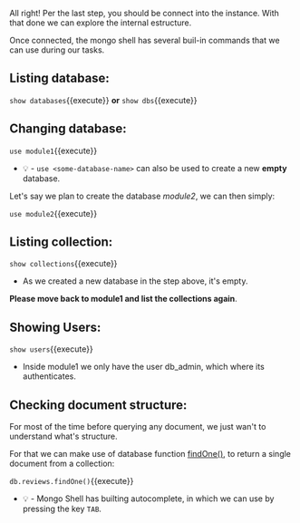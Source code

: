 
All right! Per the last step, you should be connect into the instance.
With that done we can explore the internal estructure.


Once connected, the mongo shell has several buil-in commands that we can use during our tasks.

## Listing database:
`show databases`{{execute}}
**or**
`show dbs`{{execute}}


## Changing database:
`use module1`{{execute}}
- 💡 - `use <some-database-name>` can also be used to create a new **empty** database. 

Let's say we plan to create the database *module2*, we can then simply:

`use module2`{{execute}}

## Listing collection:
`show collections`{{execute}}
- As we created a new database in the step above, it's empty.

 **Please move back to module1 and list the collections again**.

## Showing Users:
`show users`{{execute}}
- Inside module1 we only have the user db_admin, which where its authenticates.

## Checking document structure:
For most of the time before querying any document, we just wan't to understand what's structure. 

For that we can make use of database function [findOne()](https://docs.mongodb.com/realm/mongodb/actions/collection.findOne/#collection.findone--), to return a single document from a collection:

`db.reviews.findOne()`{{execute}}
- 💡 - Mongo Shell has builting autocomplete, in which we can use by pressing the key `TAB`.

